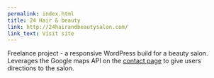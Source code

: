 ```yaml
---
permalink: index.html
title: 24 Hair & beauty
link: http://24hairandbeautysalon.com/
link_text: Visit site
---
```


Freelance project - a responsive WordPress build for a beauty salon. Leverages the Google maps API on the <a href="#" target="_blank">contact page</a> to give users directions to the salon.